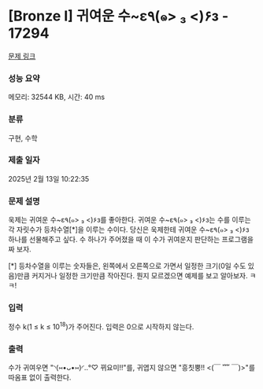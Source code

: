 # [Bronze I] 귀여운 수~ε٩(๑> ₃ <)۶з - 17294 

[문제 링크](https://www.acmicpc.net/problem/17294) 

### 성능 요약

메모리: 32544 KB, 시간: 40 ms

### 분류

구현, 수학

### 제출 일자

2025년 2월 13일 10:22:35

### 문제 설명

<p>욱제는 귀여운 수~ε٩(๑> ₃ <)۶з를 좋아한다. 귀여운 수~ε٩(๑> ₃ <)۶з는 수를 이루는 각 자릿수가 등차수열[*]을 이루는 수이다. 당신은 욱제한테 귀여운 수~ε٩(๑> ₃ <)۶з 하나를 선물해주고 싶다. 수 하나가 주어졌을 때 이 수가 귀여운지 판단하는 프로그램을 짜 보자.</p>

<p>[*] 등차수열을 이루는 숫자들은, 왼쪽에서 오른쪽으로 가면서 일정한 크기(0일 수도 있음)만큼 커지거나 일정한 크기만큼 작아진다. 뭔지 모르겠으면 예제를 보고 알아보자. ㅋㅋ!</p>

### 입력 

 <p>정수 k(1 ≤ k ≤ 10<sup>18</sup>)가 주어진다. 입력은 0으로 시작하지 않는다.</p>

### 출력 

 <p>수가 귀여우면 "<span class="emoji">◝(⑅•ᴗ•⑅)◜..°♡</span> 뀌요미!!"를, 귀엽지 않으면 "흥칫뿡!! <(￣ ﹌ ￣)>"를 따옴표 없이 출력한다.</p>


